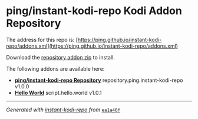 # ping/instant-kodi-repo Kodi Addon Repository

The address for this repo is: [https://ping.github.io/instant-kodi-repo/addons.xml](https://ping.github.io/instant-kodi-repo/addons.xml)

Download the [repository addon zip]() to install.

The following addons are available here:

- [__ping/instant-kodi-repo Repository__](datadir/repository.ping.instant-kodi-repo/repository.ping.instant-kodi-repo-1.0.0.zip) repository.ping.instant-kodi-repo v1.0.0
- [__Hello World__](datadir/script.hello.world/script.hello.world-1.0.1.zip) script.hello.world v1.0.1

----
_Generated with [instant-kodi-repo](https://github.com/ping/instant-kodi-repo/) from_ [``ea1a46f``](https://github.com/ping/instant-kodi-repo/commit/ea1a46fc8fd52beef324bb59879e2cd88f7faa81)

